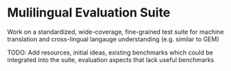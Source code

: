 # Mulilingual Evaluation Suite 
Work on a standardized, wide-coverage, fine-grained test suite for machine translation and cross-lingual langauge understanding (e.g. similar to GEM) 

TODO: Add resources, initial ideas, existing benchmarks which could be integrated into the suite, evaluation aspects that lack useful benchmarks 
